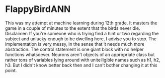 # FlappyBirdANN
This was my attempt at machine learning during 12th grade. It masters the game in a couple of minutes to the extent that the birds never die.
Disclaimer: If you're someone who is trying find a hint or two regarding the subject and unlucky enough to be dwelling here, I advise you to stop.
The implementation is very messy, in the sense that it needs much more abstraction. The control statement is one giant block with no helper functions whatsoever. 
Neurons aren't objects of an appropriate class but rather tons of variables lying around with unitelligible names such as h1, h2, h3. 
But I didn't know better back then and I can't bother changing it at this point.
